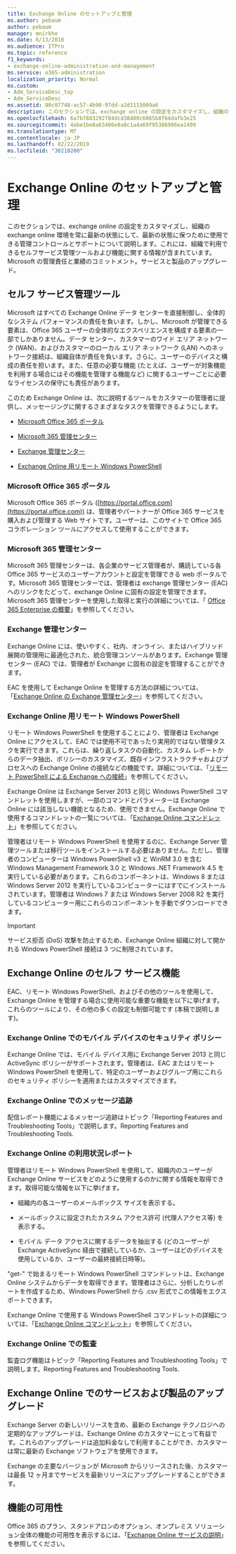 ```yaml
---
title: Exchange Online のセットアップと管理
ms.author: pebaum
author: pebaum
manager: mnirkhe
ms.date: 6/13/2018
ms.audience: ITPro
ms.topic: reference
f1_keywords:
- exchange-online-administration-and-management
ms.service: o365-administration
localization_priority: Normal
ms.custom:
- Adm_ServiceDesc_top
- Adm_ServiceDesc
ms.assetid: 80c07748-ac57-4b90-97dd-a2d1115009a6
description: このセクションでは、exchange online の設定をカスタマイズし、組織の exchange online 環境を常に最新の状態にして、最新の状態に保つために使用できる管理コントロールとサポートについて説明します。これには、組織で利用できるセルフサービス管理ツールおよび機能に関する情報が含まれています。Microsoft の管理責任と業績のコミットメント。サービスと製品のアップグレード。
ms.openlocfilehash: 6a7b7883292f84dcd38480c6065b8f64dafb3e25
ms.sourcegitcommit: 4abe1be8a63406e8a8c1a4a69f95386906ea1499
ms.translationtype: MT
ms.contentlocale: ja-JP
ms.lasthandoff: 02/22/2019
ms.locfileid: "30210200"
---
```

# <a name="exchange-online-setup-and-administration"></a>Exchange Online のセットアップと管理

このセクションでは、exchange online の設定をカスタマイズし、組織の exchange online 環境を常に最新の状態にして、最新の状態に保つために使用できる管理コントロールとサポートについて説明します。これには、組織で利用できるセルフサービス管理ツールおよび機能に関する情報が含まれています。Microsoft の管理責任と業績のコミットメント。サービスと製品のアップグレード。
  
## <a name="self-service-administration-tools"></a>セルフ サービス管理ツール

Microsoft はすべての Exchange Online データ センターを直接制御し、全体的なシステム パフォーマンスの責任を負います。しかし、Microsoft が管理できる要素は、Office 365 ユーザーの全体的なエクスペリエンスを構成する要素の一部でしかありません。データ センター、カスタマーのワイド エリア ネットワーク (WAN)、およびカスタマーのローカル エリア ネットワーク (LAN) へのネットワーク接続は、組織自体が責任を負います。さらに、ユーザーのデバイスと構成の責任を担います。また、任意の必要な機能 (たとえば、ユーザーが対象機能を利用する場合にはその機能を管理する機能など) に関するユーザーごとに必要なライセンスの保守にも責任があります。
  
このため Exchange Online は、次に説明するツールをカスタマーの管理者に提供し、メッセージングに関するさまざまなタスクを管理できるようにします。
  
- [Microsoft Office 365 ポータル](exchange-online-setup-and-administration.md#microsoft-office-365-portal)
    
- [Microsoft 365 管理センター](exchange-online-setup-and-administration.md#microsoft-office-365-admin-center)
    
- [Exchange 管理センター](exchange-online-setup-and-administration.md#exchange-admin-center)
    
- [Exchange Online 用リモート Windows PowerShell](exchange-online-setup-and-administration.md#remote-windows-powershell-for-exchange-online)
    
### <a name="microsoft-office-365-portal"></a>Microsoft Office 365 ポータル
<a name="BKMK_MicrosoftOnlineServicesPortal"> </a>

Microsoft Office 365 ポータル ([https://portal.office.com](https://portal.office.com)) は、管理者やパートナーが Office 365 サービスを購入および管理する Web サイトです。ユーザーは、このサイトで Office 365 コラボレーション ツールにアクセスして使用することができます。
  
### <a name="microsoft-365-admin-center"></a>Microsoft 365 管理センター
<a name="BKMK_Office365admincenterl"> </a>

Microsoft 365 管理センターは、各企業のサービス管理者が、購読している各 Office 365 サービスのユーザーアカウントと設定を管理できる web ポータルです。Microsoft 365 管理センターでは、管理者は exchange 管理センター (EAC) へのリンクをたどって、exchange Online に固有の設定を管理できます。Microsoft 365 管理センターを使用した取得と実行の詳細については、「 [Office 365 Enterprise の概要](https://go.microsoft.com/fwlink/p/?LinkId=271806)」を参照してください。
  
### <a name="exchange-admin-center"></a>Exchange 管理センター
<a name="BKMK_ExchangeAdministrationCenter"> </a>

Exchange Online には、使いやすく、社内、オンライン、またはハイブリッド展開の管理用に最適化された、統合管理コンソールがあります。Exchange 管理センター (EAC) では、管理者が Exchange に固有の設定を管理することができます。
  
EAC を使用して Exchange Online を管理する方法の詳細については、「[Exchange Online の Exchange 管理センター](https://go.microsoft.com/fwlink/p/?LinkId=271807)」を参照してください。
  
### <a name="remote-windows-powershell-for-exchange-online"></a>Exchange Online 用リモート Windows PowerShell
<a name="BKMK_RemoteWindowsPowerShell"> </a>

リモート Windows PowerShell を使用することにより、管理者は Exchange Online にアクセスして、EAC では使用不可であったり実用的ではない管理タスクを実行できます。これらは、繰り返しタスクの自動化、カスタム レポートからのデータ抽出、ポリシーのカスタマイズ、既存インフラストラクチャおよびプロセスへの Exchange Online の接続などの機能です。詳細については、「[リモート PowerShell による Exchange への接続](https://go.microsoft.com/fwlink/p/?LinkId=308994)」を参照してください。
  
Exchange Online は Exchange Server 2013 と同じ Windows PowerShell コマンドレットを使用しますが、一部のコマンドとパラメーターは Exchange Online には該当しない機能となるため、使用できません。Exchange Online で使用するコマンドレットの一覧については、「[Exchange Online コマンドレット](https://go.microsoft.com/fwlink/p/?LinkId=271808)」を参照してください。
  
管理者はリモート Windows PowerShell を使用するのに、Exchange Server 管理ツールまたは移行ツールをインストールする必要はありません。ただし、管理者のコンピューターは Windows PowerShell v3 と WinRM 3.0 を含む Windows Management Framework 3.0 と Windows .NET Framework 4.5 を実行している必要があります。これらのコンポーネントは、Windows 8 または Windows Server 2012 を実行しているコンピューターにはすでにインストールされています。管理者は Windows 7 または Windows Server 2008 R2 を実行しているコンピューター用にこれらのコンポーネントを手動でダウンロードできます。
  
> [!IMPORTANT]
> サービス拒否 (DoS) 攻撃を防止するため、Exchange Online 組織に対して開かれる Windows PowerShell 接続は 3 つに制限されています。 
  
## <a name="self-service-capabilities-for-exchange-online"></a>Exchange Online のセルフ サービス機能

EAC、リモート Windows PowerShell、およびその他のツールを使用して、Exchange Online を管理する場合に使用可能な重要な機能を以下に挙げます。これらのツールにより、その他の多くの設定も制御可能です (本稿で説明します)。
  
### <a name="mobile-device-security-policies-for-exchange-online"></a>Exchange Online でのモバイル デバイスのセキュリティ ポリシー

Exchange Online では、モバイル デバイス用に Exchange Server 2013 と同じ ActiveSync ポリシーがサポートされます。管理者は、EAC またはリモート Windows PowerShell を使用して、特定のユーザーおよびグループ用にこれらのセキュリティ ポリシーを適用またはカスタマイズできます。
  
### <a name="message-tracking-for-exchange-online"></a>Exchange Online でのメッセージ追跡

配信レポート機能によるメッセージ追跡はトピック「Reporting Features and Troubleshooting Tools」で説明します。Reporting Features and Troubleshooting Tools.
  
### <a name="usage-reporting-for-exchange-online"></a>Exchange Online の利用状況レポート

管理者はリモート Windows PowerShell を使用して、組織内のユーザーが Exchange Online サービスをどのように使用するのかに関する情報を取得できます。取得可能な情報を以下に挙げます。
  
- 組織内の各ユーザーのメールボックス サイズを表示する。
    
- メールボックスに設定されたカスタム アクセス許可 (代理人アクセス等) を表示する。
    
- モバイル データ アクセスに関するデータを抽出する (どのユーザーが Exchange ActiveSync 経由で接続しているか、ユーザーはどのデバイスを使用しているか、ユーザーの最終接続日時等)。
    
"get-" で始まるリモート Windows PowerShell コマンドレットは、Exchange Online システムからデータを取得できます。管理者はさらに、分析したりレポートを作成するため、Windows PowerShell から .csv 形式でこの情報をエクスポートできます。
  
Exchange Online で使用する Windows PowerShell コマンドレットの詳細については、「[Exchange Online コマンドレット](https://go.microsoft.com/fwlink/p/?LinkId=271808)」を参照してください。
  
### <a name="auditing-for-exchange-online"></a>Exchange Online での監査

監査ログ機能はトピック「Reporting Features and Troubleshooting Tools」で説明します。Reporting Features and Troubleshooting Tools.
  
## <a name="service-and-product-upgrades-for-exchange-online"></a>Exchange Online でのサービスおよび製品のアップグレード

Exchange Server の新しいリリースを含め、最新の Exchange テクノロジへの定期的なアップグレードは、Exchange Online のカスタマーにとって有益です。これらのアップグレードは追加料金なしで利用することができ、カスタマーは常に最新の Exchange ソフトウェアを使用できます。
  
Exchange の主要なバージョンが Microsoft からリリースされた後、カスタマーは最長 12 ヶ月までサービスを最新リリースにアップグレードすることができます。
  
## <a name="feature-availability"></a>機能の可用性

Office 365 のプラン、スタンドアロンのオプション、オンプレミス ソリューション全体の機能の可用性を表示するには、「[Exchange Online サービスの説明](exchange-online-service-description.md)」を参照してください。
  

